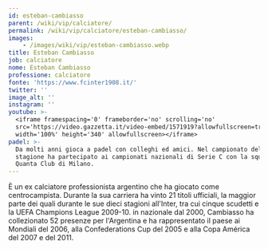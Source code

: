 ```yaml
---
id: esteban-cambiasso
parent: /wiki/vip/calciatore/
permalink: /wiki/vip/calciatore/esteban-cambiasso/
images:
    - /images/wiki/vip/esteban-cambiasso.webp
title: Esteban Cambiasso
job: calciatore
nome: Esteban Cambiasso
professione: calciatore
fonte: 'https://www.fcinter1908.it/'
twitter: ''
image_alt: ''
instagram: ''
youtube: >-
  <iframe framespacing='0' frameborder='no' scrolling='no'
  src='https://video.gazzetta.it/video-embed/1571919?allowfullscreen=true'
  width='100%' height='340' allowfullscreen></iframe>
padel: >-
  Da molti anni gioca a padel con colleghi ed amici. Nel campionato della scorsa
  stagione ha partecipato ai campionati nazionali di Serie C con la squadra
  Quanta Club di Milano.
---
```

È un ex calciatore professionista argentino che ha giocato come centrocampista. Durante la sua carriera ha vinto 21 titoli ufficiali, la maggior parte dei quali durante le sue dieci stagioni all'Inter, tra cui cinque scudetti e la UEFA Champions League 2009-10. in nazionale dal 2000, Cambiasso ha collezionato 52 presenze per l'Argentina e ha rappresentato il paese ai Mondiali del 2006, alla Confederations Cup del 2005 e alla Copa América del 2007 e del 2011.